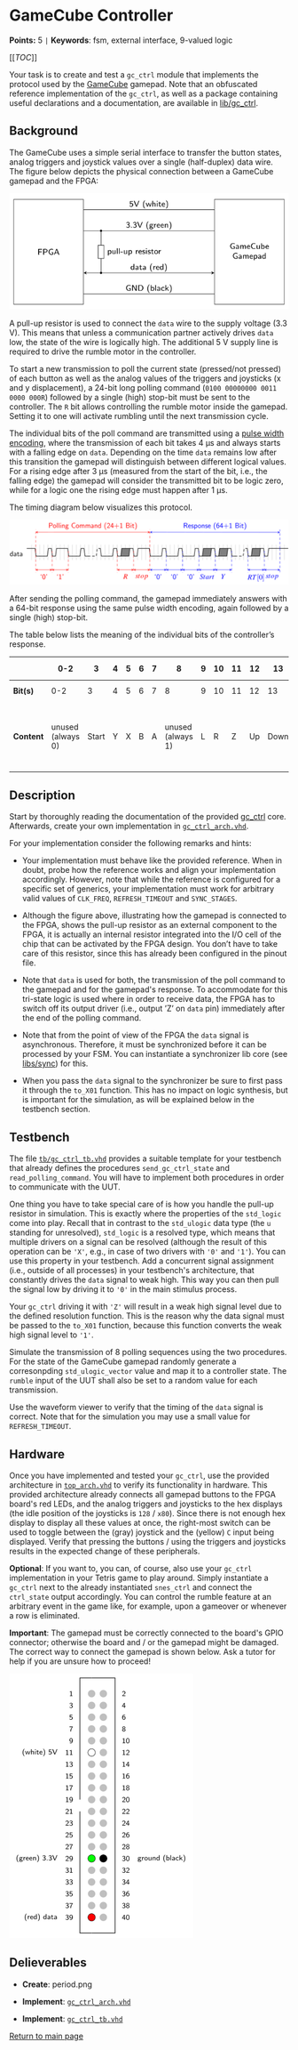 
# GameCube Controller

**Points:** 5 `|` **Keywords**: fsm, external interface, 9-valued logic

[[_TOC_]]

Your task is to create and test a `gc_ctrl` module that implements the protocol used by the [GameCube](https://en.wikipedia.org/wiki/GameCube_controller) gamepad.
Note that an obfuscated reference implementation of the `gc_ctrl`, as well as a package containing useful declarations and a documentation, are available in [lib/gc_ctrl](../../../lib/gc_ctrl/doc.md).



## Background

The GameCube uses a simple serial interface to transfer the button states, analog triggers and joystick values over a single (half-duplex) data wire.
The figure below depicts the physical connection between a GameCube gamepad and the FPGA:


![Physical connection between GameCube gamepad and FPGA](.mdata/gc_connection.svg)

A pull-up resistor is used to connect the `data` wire to the supply voltage (3.3 V).
This means that unless a communication partner actively drives `data` low, the state of the wire is logically high.
The additional 5 V supply line is required to drive the rumble motor in the controller.


To start a new transmission to poll the current state (pressed/not pressed) of each button as well as the analog values of the triggers and joysticks (x and y displacement), a 24-bit long polling command (`0100 00000000 0011 0000 000R`) followed by a single (high) stop-bit must be sent to the controller.
The `R` bit allows controlling the rumble motor inside the gamepad.
Setting it to one will activate rumbling until the next transmission cycle.

The individual bits of the poll command are transmitted using a [pulse width encoding](https://en.wikipedia.org/wiki/Pulse-width_modulation), where the transmission of each bit takes 4 µs and always starts with a falling edge on `data`.
Depending on the time `data` remains low after this transition the gamepad will distinguish between different logical values.
For a rising edge after 3 µs (measured from the start of the bit, i.e., the falling edge) the gamepad will consider the transmitted bit to be logic zero, while for a logic one the rising edge must happen after 1 µs.

The timing diagram below visualizes this protocol.


![GameCube Transmission Protocol](.mdata/gc_timing.svg)

After sending the polling command, the gamepad immediately answers with a 64-bit response using the same pulse width encoding, again followed by a single (high) stop-bit.

The table below lists the meaning of the individual bits of the controller’s response.

|        | 0-2   | 3     | 4   | 5   | 6   | 7   | 8     | 9   | 10  | 11  | 12  | 13  | 14   | 15   | 16-23                     | 24-31                     | 32-39                      | 40-47                      | 48-55                      | 56-63                      | 64            |
|--------|-------|-------|-----|-----|-----|-----|-------|-----|-----|-----|-----|-----|-------|-------|--------------------------|--------------------------|----------------------------|----------------------------|----------------------------|----------------------------|----------------|
| **Bit(s)** | 0-2   | 3     | 4   | 5   | 6   | 7   | 8     | 9   | 10  | 11  | 12  | 13  | 14   | 15   | 16-23                     | 24-31                     | 32-39                      | 40-47                      | 48-55                      | 56-63                      | 64            |
| **Content** | unused (always 0) | Start | Y   | X   | B   | A   | unused (always 1) | L   | R   | Z   | Up  | Down | Right | Left | Joystick X-Axis (MSB @ bit 16) | Joystick Y-Axis (MSB @ bit 24) | C Stick X-Axis (MSB @ bit 32) | C Stick Y-Axis (MSB @ bit 40) | Left Trigger (MSB @ bit 48) | Right Trigger (MSB @ bit 56) | Stop bit (always 1) |




## Description

Start by thoroughly reading the documentation of the provided [gc_ctrl](../../../lib/gc_ctrl/doc.md) core.
Afterwards, create your own implementation in [`gc_ctrl_arch.vhd`](src/gc_ctrl_arch.vhd).

For your implementation consider the following remarks and hints:

- Your implementation must behave like the provided reference.
  When in doubt, probe how the reference works and align your implementation accordingly.
  However, note that while the reference is configured for a specific set of generics, your implementation must work for arbitrary valid values of `CLK_FREQ`, `REFRESH_TIMEOUT` and `SYNC_STAGES`.

- Although the figure above, illustrating how the gamepad is connected to the FPGA, shows the pull-up resistor as an external component to the FPGA, it is actually an internal resistor integrated into the I/O cell of the chip that can be activated by the FPGA design.
  You don’t have to take care of this resistor, since this has already been configured in the pinout file.

- Note that `data` is used for both, the transmission of the poll command to the gamepad and for the gamepad's response.
  To accommodate for this tri-state logic is used where in order to receive data, the FPGA has to switch off its output driver (i.e., output ’Z’ on `data` pin) immediately after the end of the polling command.

- Note that from the point of view of the FPGA the `data` signal is asynchronous.
  Therefore, it must be synchronized before it can be processed by your FSM.
  You can instantiate a synchronizer lib core (see [libs/sync](../../../libs/sync/doc.md)) for this.

- When you pass the `data` signal to the synchronizer be sure to first pass it through the `to_X01` function.
  This has no impact on logic synthesis, but is important for the simulation, as will be explained below in the testbench section.




## Testbench

The file [`tb/gc_ctrl_tb.vhd`](tb/gc_ctrl_tb.vhd) provides a suitable template for your testbench that already defines the procedures `send_gc_ctrl_state` and `read_polling_command`.
You will have to implement both procedures in order to communicate with the UUT.

One thing you have to take special care of is how you handle the pull-up resistor in simulation.
This is exactly where the properties of the `std_logic` come into play.
Recall that in contrast to the `std_ulogic` data type (the `u` standing for unresolved), `std_logic` is a resolved type, which means that multiple drivers on a signal can be resolved (although the result of this operation can be `'X'`, e.g., in case of two drivers with `'0'` and `'1'`).
You can use this property in your testbench.
Add a concurrent signal assignment (i.e., outside of all processes) in your testbench's architecture, that constantly drives the `data` signal to weak high.
This way you can then pull the signal low by driving it to `'0'` in the main stimulus process.

Your `gc_ctrl` driving it with `'Z'` will result in a weak high signal level due to the defined resolution function.
This is the reason why the data signal must be passed to the `to_X01` function, because this function converts the weak high signal level to `'1'`.

Simulate the transmission of 8 polling sequences using the two procedures.
For the state of the GameCube gamepad randomly generate a corresonpding `std_ulogic_vector` value and map it to a controller state.
The `rumble` input of the UUT shall also be set to a random value for each transmission.

Use the waveform viewer to verify that the timing of the `data` signal is correct.
Note that for the simulation you may use a small value for `REFRESH_TIMEOUT`.




## Hardware

Once you have implemented and tested your `gc_ctrl`, use the provided architecture in [`top_arch.vhd`](top_arch.vhd) to verify its functionality in hardware.
This provided architecture already connects all gamepad buttons to the FPGA board's red LEDs, and the analog triggers and joysticks to the hex displays (the idle position of the joysticks is `128` / `x80`).
Since there is not enough hex display to display all these values at once, the right-most switch can be used to toggle between the (gray) joystick and the (yellow) `C` input being displayed.
Verify that pressing the buttons / using the triggers and joysticks results in the expected change of these peripherals.

**Optional**: If you want to, you can, of course, also use your `gc_ctrl` implementation in your Tetris game to play around.
Simply instantiate a `gc_ctrl` next to the already instantiated `snes_ctrl` and connect the `ctrl_state` output accordingly.
You can control the rumble feature at an arbitrary event in the game like, for example, upon a gameover or whenever a row is eliminated.

**Important**: The gamepad must be correctly connected to the board's GPIO connector; otherwise the board and / or the gamepad might be damaged.
The correct way to connect the gamepad is shown below.
Ask a tutor for help if you are unsure how to proceed!


![GameCube gamepad to GPIO Connector Mapping](.mdata/gpio_board_connector_pinout.svg)


## Delieverables

- **Create**: period.png

- **Implement**: [`gc_ctrl_arch.vhd`](src/gc_ctrl_arch.vhd)

- **Implement**: [`gc_ctrl_tb.vhd`](tb/gc_ctrl_tb.vhd)


[Return to main page](../../../README.md)
